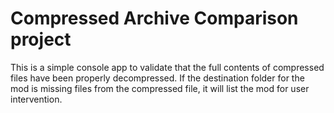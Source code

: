 # Compressed Archive Comparison project
This is a simple console app to validate that the full contents of compressed files have been properly decompressed. 
If the destination folder for the mod is missing files from the compressed file, it will list the mod for user intervention.
